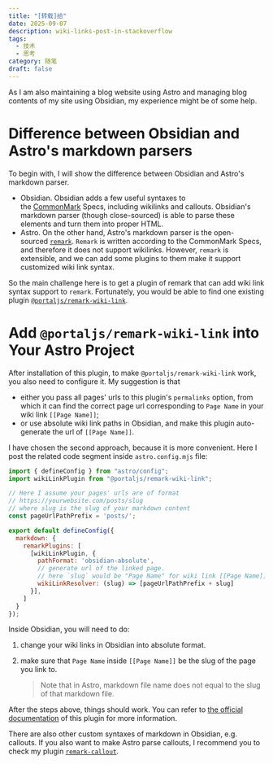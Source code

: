 ```yaml
---
title: "[转载]给"
date: 2025-09-07
description: wiki-links-post-in-stackoverflow
tags:
  - 技术
  - 思考
category: 随笔
draft: false
---
```

As I am also maintaining a blog website using Astro and managing blog contents of my site using Obsidian, my experience might be of some help.

# Difference between Obsidian and Astro's markdown parsers

To begin with, I will show the difference between Obsidian and Astro's markdown parser.

- Obsidian. Obsidian adds a few useful syntaxes to the [CommonMark](https://commonmark.org/) Specs, including wikilinks and callouts. Obsidian's markdown parser (though close-sourced) is able to parse these elements and turn them into proper HTML.
- Astro. On the other hand, Astro's markdown parser is the open-sourced [`remark`](https://github.com/remarkjs/remark). `Remark` is written according to the CommonMark Specs, and therefore it does not support wikilinks. However, `remark` is extensible, and we can add some plugins to them make it support customized wiki link syntax.

So the main challenge here is to get a plugin of remark that can add wiki link syntax support to `remark`. Fortunately, you would be able to find one existing plugin [`@portaljs/remark-wiki-link`](https://github.com/datopian/portaljs/tree/main/packages/remark-wiki-link).

# Add `@portaljs/remark-wiki-link` into Your Astro Project

After installation of this plugin, to make `@portaljs/remark-wiki-link` work, you also need to configure it. My suggestion is that

- either you pass all pages' urls to this plugin's `permalinks` option, from which it can find the correct page url corresponding to `Page Name` in your wiki link `[[Page Name]]`;
- or use absolute wiki link paths in Obsidian, and make this plugin auto-generate the url of `[[Page Name]]`.

I have chosen the second approach, because it is more convenient. Here I post the related code segment inside `astro.config.mjs` file:

```javascript
import { defineConfig } from "astro/config";
import wikiLinkPlugin from "@portaljs/remark-wiki-link";

// Here I assume your pages' urls are of format
// https://yourwebsite.com/posts/slug
// where slug is the slug of your markdown content
const pageUrlPathPrefix = 'posts/';

export default defineConfig({
  markdown: {
    remarkPlugins: [
      [wikiLinkPlugin, { 
        pathFormat: 'obsidian-absolute', 
        // generate url of the linked page.
        // here `slug` would be "Page Name" for wiki link [[Page Name]].
        wikiLinkResolver: (slug) => [pageUrlPathPrefix + slug] 
      }],
    ]
  }
});
```

Inside Obsidian, you will need to do:

1. change your wiki links in Obsidian into absolute format.
2. make sure that `Page Name` inside `[[Page Name]]` be the slug of the page you link to.
    
    > Note that in Astro, markdown file name does not equal to the slug of that markdown file.
    

After the steps above, things should work. You can refer to [the official documentation](https://github.com/datopian/portaljs/blob/main/packages/remark-wiki-link/README.md) of this plugin for more information.

There are also other custom syntaxes of markdown in Obsidian, e.g. callouts. If you also want to make Astro parse callouts, I recommend you to check my plugin [`remark-callout`](https://github.com/rk-terence/gz-remark-callout).